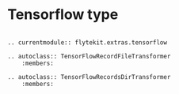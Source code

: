 # Tensorflow type

```--eval-rst--

.. currentmodule:: flytekit.extras.tensorflow

.. autoclass:: TensorFlowRecordFileTransformer
    :members:

.. autoclass:: TensorFlowRecordsDirTransformer
    :members:

```
